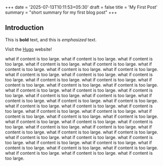 +++
date = '2025-07-13T10:11:53+05:30'
draft = false
title = 'My First Post'
summary = "short summary for my first blog post"
+++

## Introduction

This is **bold** text, and this is *emphasized* text.

Visit the [Hugo](https://gohugo.io) website!


what if content is too large.
what if content is too large.
what if content is too large.
what if content is too large.
what if content is too large.
what if content is too large.
what if content is too large.
what if content is too large.
what if content is too large.
what if content is too large.
what if content is too large.
what if content is too large.
what if content is too large.
what if content is too large.
what if content is too large.
what if content is too large.
what if content is too large.
what if content is too large.
what if content is too large.
what if content is too large.
what if content is too large.
what if content is too large.
what if content is too large.
what if content is too large.
what if content is too large.
what if content is too large.
what if content is too large.
what if content is too large.
what if content is too large.
what if content is too large.
what if content is too large.
what if content is too large.
what if content is too large.
what if content is too large.
what if content is too large.
what if content is too large.
what if content is too large.
what if content is too large.
what if content is too large.
what if content is too large.
what if content is too large.
what if content is too large.
what if content is too large.
what if content is too large.
what if content is too large.
what if content is too large.
what if content is too large.
what if content is too large.
what if content is too large.
what if content is too large.
what if content is too large.